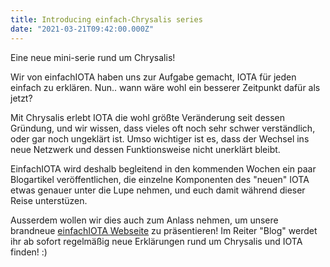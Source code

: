 ```yaml
---
title: Introducing einfach-Chrysalis series
date: "2021-03-21T09:42:00.000Z"
---
```


Eine neue mini-serie rund um Chrysalis!


<!-- more -->


Wir von einfachIOTA haben uns zur Aufgabe gemacht, IOTA für jeden einfach zu erklären. Nun.. wann wäre wohl ein besserer Zeitpunkt dafür als jetzt?

Mit Chrysalis erlebt IOTA die wohl größte Veränderung seit dessen Gründung, und wir wissen, dass vieles oft noch sehr schwer verständlich, oder gar noch ungeklärt ist. Umso wichtiger ist es, dass der Wechsel ins neue Netzwerk und dessen Funktionsweise nicht unerklärt bleibt. 

EinfachIOTA wird deshalb begleitend in den kommenden Wochen ein paar Blogartikel veröffentlichen, die einzelne Komponenten des "neuen" IOTA etwas genauer unter die Lupe nehmen, und euch damit während dieser Reise unterstüzen. 

Ausserdem wollen wir dies auch zum Anlass nehmen, um unsere brandneue [einfachIOTA Webseite](https://einfachiota.de) zu präsentieren! Im Reiter "Blog" werdet ihr ab sofort regelmäßig neue Erklärungen rund um Chrysalis und IOTA finden! :) 



